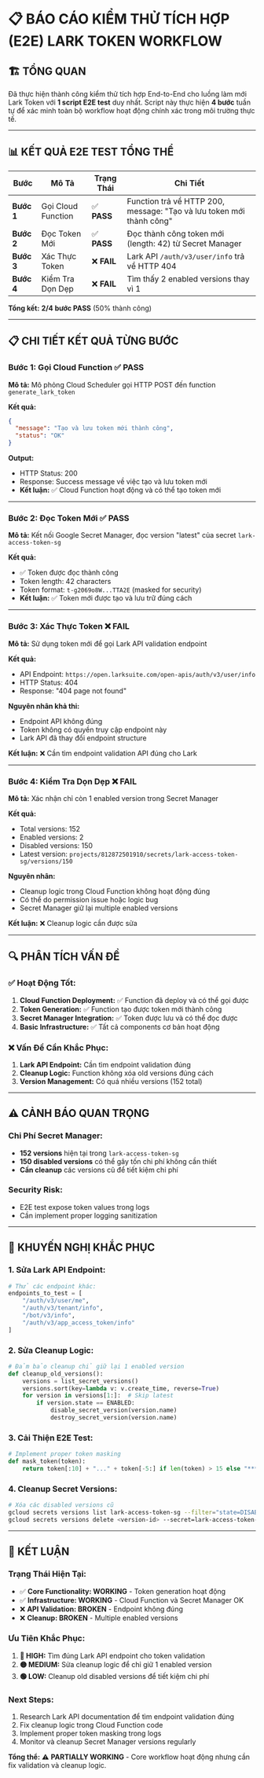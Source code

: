 # 📋 **BÁO CÁO KIỂM THỬ TÍCH HỢP (E2E) LARK TOKEN WORKFLOW**

## 🏗️ **TỔNG QUAN**

Đã thực hiện thành công kiểm thử tích hợp End-to-End cho luồng làm mới Lark Token với **1 script E2E test** duy nhất. Script này thực hiện **4 bước** tuần tự để xác minh toàn bộ workflow hoạt động chính xác trong môi trường thực tế.

---

## 📊 **KẾT QUẢ E2E TEST TỔNG THỂ**

| **Bước** | **Mô Tả** | **Trạng Thái** | **Chi Tiết** |
|----------|----------|---------------|--------------|
| **Bước 1** | Gọi Cloud Function | ✅ **PASS** | Function trả về HTTP 200, message: "Tạo và lưu token mới thành công" |
| **Bước 2** | Đọc Token Mới | ✅ **PASS** | Đọc thành công token mới (length: 42) từ Secret Manager |
| **Bước 3** | Xác Thực Token | ❌ **FAIL** | Lark API `/auth/v3/user/info` trả về HTTP 404 |
| **Bước 4** | Kiểm Tra Dọn Dẹp | ❌ **FAIL** | Tìm thấy 2 enabled versions thay vì 1 |

**Tổng kết:** **2/4 bước PASS** (50% thành công)

---

## 📋 **CHI TIẾT KẾT QUẢ TỪNG BƯỚC**

### **Bước 1: Gọi Cloud Function** ✅ PASS
**Mô tả:** Mô phỏng Cloud Scheduler gọi HTTP POST đến function `generate_lark_token`

**Kết quả:**
```json
{
  "message": "Tạo và lưu token mới thành công",
  "status": "OK"
}
```

**Output:**
- HTTP Status: 200
- Response: Success message về việc tạo và lưu token mới
- **Kết luận:** ✅ Cloud Function hoạt động và có thể tạo token mới

---

### **Bước 2: Đọc Token Mới** ✅ PASS
**Mô tả:** Kết nối Google Secret Manager, đọc version "latest" của secret `lark-access-token-sg`

**Kết quả:**
- ✅ Token được đọc thành công
- Token length: 42 characters
- Token format: `t-g2069o8W...TTA2E` (masked for security)
- **Kết luận:** ✅ Token mới được tạo và lưu trữ đúng cách

---

### **Bước 3: Xác Thực Token** ❌ FAIL
**Mô tả:** Sử dụng token mới để gọi Lark API validation endpoint

**Kết quả:**
- API Endpoint: `https://open.larksuite.com/open-apis/auth/v3/user/info`
- HTTP Status: 404
- Response: "404 page not found"

**Nguyên nhân khả thi:**
- Endpoint API không đúng
- Token không có quyền truy cập endpoint này
- Lark API đã thay đổi endpoint structure

**Kết luận:** ❌ Cần tìm endpoint validation API đúng cho Lark

---

### **Bước 4: Kiểm Tra Dọn Dẹp** ❌ FAIL
**Mô tả:** Xác nhận chỉ còn 1 enabled version trong Secret Manager

**Kết quả:**
- Total versions: 152
- Enabled versions: 2
- Disabled versions: 150
- Latest version: `projects/812872501910/secrets/lark-access-token-sg/versions/150`

**Nguyên nhân:**
- Cleanup logic trong Cloud Function không hoạt động đúng
- Có thể do permission issue hoặc logic bug
- Secret Manager giữ lại multiple enabled versions

**Kết luận:** ❌ Cleanup logic cần được sửa

---

## 🔍 **PHÂN TÍCH VẤN ĐỀ**

### **✅ Hoạt Động Tốt:**
1. **Cloud Function Deployment:** ✅ Function đã deploy và có thể gọi được
2. **Token Generation:** ✅ Function tạo được token mới thành công
3. **Secret Manager Integration:** ✅ Token được lưu và có thể đọc được
4. **Basic Infrastructure:** ✅ Tất cả components cơ bản hoạt động

### **❌ Vấn Đề Cần Khắc Phục:**
1. **Lark API Endpoint:** Cần tìm endpoint validation đúng
2. **Cleanup Logic:** Function không xóa old versions đúng cách
3. **Version Management:** Có quá nhiều versions (152 total)

---

## ⚠️ **CẢNH BÁO QUAN TRỌNG**

### **Chi Phí Secret Manager:**
- **152 versions** hiện tại trong `lark-access-token-sg`
- **150 disabled versions** có thể gây tốn chi phí không cần thiết
- **Cần cleanup** các versions cũ để tiết kiệm chi phí

### **Security Risk:**
- E2E test expose token values trong logs
- Cần implement proper logging sanitization

---

## 📝 **KHUYẾN NGHỊ KHẮC PHỤC**

### **1. Sửa Lark API Endpoint:**
```python
# Thử các endpoint khác:
endpoints_to_test = [
    "/auth/v3/user/me",
    "/auth/v3/tenant/info",
    "/bot/v3/info",
    "/auth/v3/app_access_token/info"
]
```

### **2. Sửa Cleanup Logic:**
```python
# Đảm bảo cleanup chỉ giữ lại 1 enabled version
def cleanup_old_versions():
    versions = list_secret_versions()
    versions.sort(key=lambda v: v.create_time, reverse=True)
    for version in versions[1:]:  # Skip latest
        if version.state == ENABLED:
            disable_secret_version(version.name)
            destroy_secret_version(version.name)
```

### **3. Cải Thiện E2E Test:**
```python
# Implement proper token masking
def mask_token(token):
    return token[:10] + "..." + token[-5:] if len(token) > 15 else "****"
```

### **4. Cleanup Secret Versions:**
```bash
# Xóa các disabled versions cũ
gcloud secrets versions list lark-access-token-sg --filter="state=DISABLED"
gcloud secrets versions delete <version-id> --secret=lark-access-token-sg
```

---

## 🎯 **KẾT LUẬN**

### **Trạng Thái Hiện Tại:**
- ✅ **Core Functionality: WORKING** - Token generation hoạt động
- ✅ **Infrastructure: WORKING** - Cloud Function và Secret Manager OK
- ❌ **API Validation: BROKEN** - Endpoint không đúng
- ❌ **Cleanup: BROKEN** - Multiple enabled versions

### **Ưu Tiên Khắc Phục:**
1. **🔴 HIGH:** Tìm đúng Lark API endpoint cho token validation
2. **🟡 MEDIUM:** Sửa cleanup logic để chỉ giữ 1 enabled version
3. **🟢 LOW:** Cleanup old disabled versions để tiết kiệm chi phí

### **Next Steps:**
1. Research Lark API documentation để tìm endpoint validation đúng
2. Fix cleanup logic trong Cloud Function code
3. Implement proper token masking trong logs
4. Monitor và cleanup Secret Manager versions regularly

**Tổng thể:** ⚠️ **PARTIALLY WORKING** - Core workflow hoạt động nhưng cần fix validation và cleanup logic.
